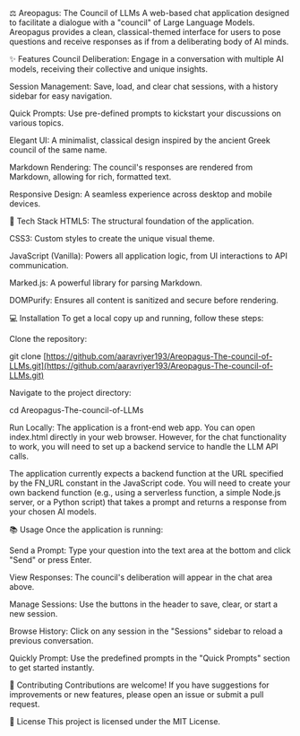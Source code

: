 ⚖️ Areopagus: The Council of LLMs
A web-based chat application designed to facilitate a dialogue with a "council" of Large Language Models. Areopagus provides a clean, classical-themed interface for users to pose questions and receive responses as if from a deliberating body of AI minds. 

✨ Features
Council Deliberation: Engage in a conversation with multiple AI models, receiving their collective and unique insights.

Session Management: Save, load, and clear chat sessions, with a history sidebar for easy navigation.

Quick Prompts: Use pre-defined prompts to kickstart your discussions on various topics.

Elegant UI: A minimalist, classical design inspired by the ancient Greek council of the same name.

Markdown Rendering: The council's responses are rendered from Markdown, allowing for rich, formatted text.

Responsive Design: A seamless experience across desktop and mobile devices.

🚀 Tech Stack
HTML5: The structural foundation of the application.

CSS3: Custom styles to create the unique visual theme.

JavaScript (Vanilla): Powers all application logic, from UI interactions to API communication.

Marked.js: A powerful library for parsing Markdown.

DOMPurify: Ensures all content is sanitized and secure before rendering.

💻 Installation
To get a local copy up and running, follow these steps:

Clone the repository:

git clone [https://github.com/aaravriyer193/Areopagus-The-council-of-LLMs.git](https://github.com/aaravriyer193/Areopagus-The-council-of-LLMs.git)

Navigate to the project directory:

cd Areopagus-The-council-of-LLMs

Run Locally:
The application is a front-end web app. You can open index.html directly in your web browser. However, for the chat functionality to work, you will need to set up a backend service to handle the LLM API calls.

The application currently expects a backend function at the URL specified by the FN_URL constant in the JavaScript code. You will need to create your own backend function (e.g., using a serverless function, a simple Node.js server, or a Python script) that takes a prompt and returns a response from your chosen AI models.

📚 Usage
Once the application is running:

Send a Prompt: Type your question into the text area at the bottom and click "Send" or press Enter.

View Responses: The council's deliberation will appear in the chat area above.

Manage Sessions: Use the buttons in the header to save, clear, or start a new session.

Browse History: Click on any session in the "Sessions" sidebar to reload a previous conversation.

Quickly Prompt: Use the predefined prompts in the "Quick Prompts" section to get started instantly.

🤝 Contributing
Contributions are welcome! If you have suggestions for improvements or new features, please open an issue or submit a pull request.

📄 License
This project is licensed under the MIT License.

